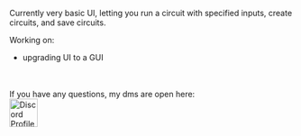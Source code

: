 Currently very basic UI, letting you run a circuit with specified inputs, create circuits, and save circuits.

Working on:
 - upgrading UI to a GUI
<br>
<br>
If you have any questions, my dms are open here:
<br>
<a href=https://discord.com/users/450702721763508235>
<img src=https://assets-global.website-files.com/6257adef93867e50d84d30e2/636e0a69f118df70ad7828d4_icon_clyde_blurple_RGB.svg alt="Discord Profile" width=50 height=50>
</a>
<br>
